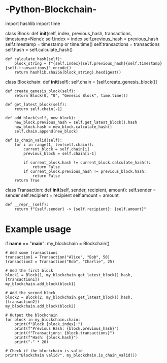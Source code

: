 # -Python-Blockchain-
import hashlib
import time

class Block:
    def __init__(self, index, previous_hash, transactions, timestamp=None):
        self.index = index
        self.previous_hash = previous_hash
        self.timestamp = timestamp or time.time()
        self.transactions = transactions
        self.hash = self.calculate_hash()

    def calculate_hash(self):
        block_string = f"{self.index}{self.previous_hash}{self.timestamp}{self.transactions}".encode()
        return hashlib.sha256(block_string).hexdigest()


class Blockchain:
    def __init__(self):
        self.chain = [self.create_genesis_block()]

    def create_genesis_block(self):
        return Block(0, "0", "Genesis Block", time.time())

    def get_latest_block(self):
        return self.chain[-1]

    def add_block(self, new_block):
        new_block.previous_hash = self.get_latest_block().hash
        new_block.hash = new_block.calculate_hash()
        self.chain.append(new_block)

    def is_chain_valid(self):
        for i in range(1, len(self.chain)):
            current_block = self.chain[i]
            previous_block = self.chain[i-1]

            if current_block.hash != current_block.calculate_hash():
                return False
            if current_block.previous_hash != previous_block.hash:
                return False
        return True


class Transaction:
    def __init__(self, sender, recipient, amount):
        self.sender = sender
        self.recipient = recipient
        self.amount = amount

    def __repr__(self):
        return f"{self.sender} -> {self.recipient}: {self.amount}"


# Example usage
if __name__ == "__main__":
    my_blockchain = Blockchain()

    # Add some transactions
    transaction1 = Transaction("Alice", "Bob", 50)
    transaction2 = Transaction("Bob", "Charlie", 25)

    # Add the first block
    block1 = Block(1, my_blockchain.get_latest_block().hash, [transaction1])
    my_blockchain.add_block(block1)

    # Add the second block
    block2 = Block(2, my_blockchain.get_latest_block().hash, [transaction2])
    my_blockchain.add_block(block2)

    # Output the blockchain
    for block in my_blockchain.chain:
        print(f"Block {block.index}:")
        print(f"Previous Hash: {block.previous_hash}")
        print(f"Transactions: {block.transactions}")
        print(f"Hash: {block.hash}")
        print("-" * 20)

    # Check if the blockchain is valid
    print("Blockchain valid?", my_blockchain.is_chain_valid())
